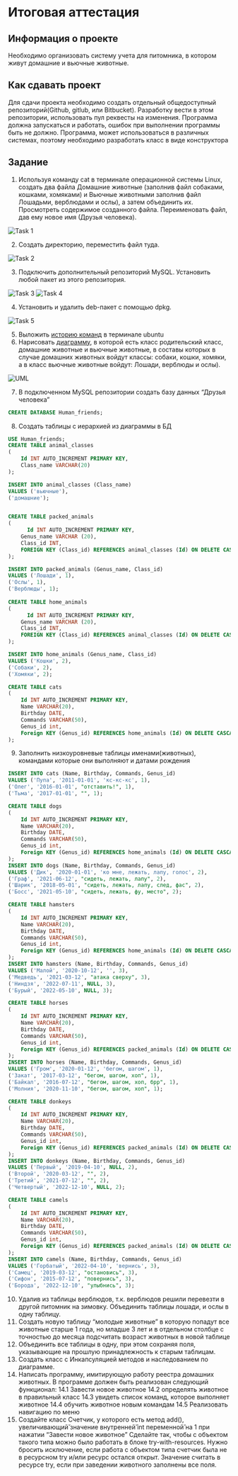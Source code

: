 # Итоговая аттестация

## Информация о проекте
Необходимо организовать систему учета для питомника, в котором живут
домашние и вьючные животные.
## Как сдавать проект
Для сдачи проекта необходимо создать отдельный общедоступный
репозиторий(Github, gitlub, или Bitbucket). Разработку вести в этом
репозитории, использовать пул реквесты на изменения. Программа должна
запускаться и работать, ошибок при выполнении программы быть не должно.
Программа, может использоваться в различных системах, поэтому необходимо
разработать класс в виде конструктора
## Задание
1. Используя команду cat в терминале операционной системы Linux, создать
два файла Домашние животные (заполнив файл собаками, кошками,
хомяками) и Вьючные животными заполнив файл Лошадьми, верблюдами и
ослы), а затем объединить их. Просмотреть содержимое созданного файла.
Переименовать файл, дав ему новое имя (Друзья человека).

![Task 1](https://user-images.githubusercontent.com/99810114/221401192-b1a5c5aa-d2e2-4531-8341-3b951ee9a5be.jpg)

2. Создать директорию, переместить файл туда.

![Task 2](https://user-images.githubusercontent.com/99810114/221401198-5f035f3b-dabb-425a-ae4a-b273822b26bc.jpg)

3. Подключить дополнительный репозиторий MySQL. Установить любой пакет
из этого репозитория.

![Task 3](https://user-images.githubusercontent.com/99810114/221401204-319e6e99-7b30-4da1-a0ca-db5d821146c8.jpg)
![Task 4](https://user-images.githubusercontent.com/99810114/221401211-7563ea97-23dc-4f39-807a-fc6e4a68b598.jpg)

4. Установить и удалить deb-пакет с помощью dpkg.

![Task 5](https://user-images.githubusercontent.com/99810114/221401222-7d436e91-2fdd-4389-8a95-c6ebc7e26300.jpg)

5. Выложить [историю команд](https://github.com/ILYA-NASA/Kennel_account_system/blob/main/HistoryCommandsUbuntuTerminal.md) в терминале ubuntu
6. Нарисовать [диаграмму](https://github.com/ILYA-NASA/Kennel_account_system/blob/main/UML.drawio), в которой есть класс родительский класс, домашние
животные и вьючные животные, в составы которых в случае домашних
животных войдут классы: собаки, кошки, хомяки, а в класс вьючные животные
войдут: Лошади, верблюды и ослы).

![UML](https://user-images.githubusercontent.com/99810114/221403005-bfe39717-2d41-431d-bc03-f78a1aeb76df.jpg)

7. В подключенном MySQL репозитории создать базу данных “Друзья
человека”
```sql
CREATE DATABASE Human_friends;
```

8. Создать таблицы с иерархией из диаграммы в БД
```sql
USE Human_friends;
CREATE TABLE animal_classes
(
	Id INT AUTO_INCREMENT PRIMARY KEY, 
	Class_name VARCHAR(20)
);

INSERT INTO animal_classes (Class_name)
VALUES ('вьючные'),
('домашние');  


CREATE TABLE packed_animals
(
	  Id INT AUTO_INCREMENT PRIMARY KEY,
    Genus_name VARCHAR (20),
    Class_id INT,
    FOREIGN KEY (Class_id) REFERENCES animal_classes (Id) ON DELETE CASCADE ON UPDATE CASCADE
);

INSERT INTO packed_animals (Genus_name, Class_id)
VALUES ('Лошади', 1),
('Ослы', 1),  
('Верблюды', 1); 
    
CREATE TABLE home_animals
(
	  Id INT AUTO_INCREMENT PRIMARY KEY,
    Genus_name VARCHAR (20),
    Class_id INT,
    FOREIGN KEY (Class_id) REFERENCES animal_classes (Id) ON DELETE CASCADE ON UPDATE CASCADE
);

INSERT INTO home_animals (Genus_name, Class_id)
VALUES ('Кошки', 2),
('Собаки', 2),  
('Хомяки', 2); 

CREATE TABLE cats 
(       
    Id INT AUTO_INCREMENT PRIMARY KEY, 
    Name VARCHAR(20), 
    Birthday DATE,
    Commands VARCHAR(50),
    Genus_id int,
    Foreign KEY (Genus_id) REFERENCES home_animals (Id) ON DELETE CASCADE ON UPDATE CASCADE
);
```
9. Заполнить низкоуровневые таблицы именами(животных), командами
которые они выполняют и датами рождения
```sql
INSERT INTO cats (Name, Birthday, Commands, Genus_id)
VALUES ('Пупа', '2011-01-01', 'кс-кс-кс', 1),
('Олег', '2016-01-01', "отставить!", 1),  
('Тьма', '2017-01-01', "", 1); 

CREATE TABLE dogs 
(       
    Id INT AUTO_INCREMENT PRIMARY KEY, 
    Name VARCHAR(20), 
    Birthday DATE,
    Commands VARCHAR(50),
    Genus_id int,
    Foreign KEY (Genus_id) REFERENCES home_animals (Id) ON DELETE CASCADE ON UPDATE CASCADE
);
INSERT INTO dogs (Name, Birthday, Commands, Genus_id)
VALUES ('Дик', '2020-01-01', 'ко мне, лежать, лапу, голос', 2),
('Граф', '2021-06-12', "сидеть, лежать, лапу", 2),  
('Шарик', '2018-05-01', "сидеть, лежать, лапу, след, фас", 2), 
('Босс', '2021-05-10', "сидеть, лежать, фу, место", 2);

CREATE TABLE hamsters 
(       
    Id INT AUTO_INCREMENT PRIMARY KEY, 
    Name VARCHAR(20), 
    Birthday DATE,
    Commands VARCHAR(50),
    Genus_id int,
    Foreign KEY (Genus_id) REFERENCES home_animals (Id) ON DELETE CASCADE ON UPDATE CASCADE
);
INSERT INTO hamsters (Name, Birthday, Commands, Genus_id)
VALUES ('Малой', '2020-10-12', '', 3),
('Медведь', '2021-03-12', "атака сверху", 3),  
('Ниндзя', '2022-07-11', NULL, 3), 
('Бурый', '2022-05-10', NULL, 3);

CREATE TABLE horses 
(       
    Id INT AUTO_INCREMENT PRIMARY KEY, 
    Name VARCHAR(20), 
    Birthday DATE,
    Commands VARCHAR(50),
    Genus_id int,
    Foreign KEY (Genus_id) REFERENCES packed_animals (Id) ON DELETE CASCADE ON UPDATE CASCADE
);
INSERT INTO horses (Name, Birthday, Commands, Genus_id)
VALUES ('Гром', '2020-01-12', 'бегом, шагом', 1),
('Закат', '2017-03-12', "бегом, шагом, хоп", 1),  
('Байкал', '2016-07-12', "бегом, шагом, хоп, брр", 1), 
('Молния', '2020-11-10', "бегом, шагом, хоп", 1);

CREATE TABLE donkeys 
(       
    Id INT AUTO_INCREMENT PRIMARY KEY, 
    Name VARCHAR(20), 
    Birthday DATE,
    Commands VARCHAR(50),
    Genus_id int,
    Foreign KEY (Genus_id) REFERENCES packed_animals (Id) ON DELETE CASCADE ON UPDATE CASCADE
);
INSERT INTO donkeys (Name, Birthday, Commands, Genus_id)
VALUES ('Первый', '2019-04-10', NULL, 2),
('Второй', '2020-03-12', "", 2),  
('Третий', '2021-07-12', "", 2), 
('Четвертый', '2022-12-10', NULL, 2);

CREATE TABLE camels 
(       
    Id INT AUTO_INCREMENT PRIMARY KEY, 
    Name VARCHAR(20), 
    Birthday DATE,
    Commands VARCHAR(50),
    Genus_id int,
    Foreign KEY (Genus_id) REFERENCES packed_animals (Id) ON DELETE CASCADE ON UPDATE CASCADE
);
INSERT INTO camels (Name, Birthday, Commands, Genus_id)
VALUES ('Горбатый', '2022-04-10', 'вернись', 3),
('Самец', '2019-03-12', "остановись", 3),  
('Сифон', '2015-07-12', "повернись", 3), 
('Борода', '2022-12-10', "улыбнись", 3);
```

10. Удалив из таблицы верблюдов, т.к. верблюдов решили перевезти в другой
питомник на зимовку. Объединить таблицы лошади, и ослы в одну таблицу.
11. Создать новую таблицу “молодые животные” в которую попадут все
животные старше 1 года, но младше 3 лет и в отдельном столбце с точностью
до месяца подсчитать возраст животных в новой таблице
12. Объединить все таблицы в одну, при этом сохраняя поля, указывающие на
прошлую принадлежность к старым таблицам.
13. Создать класс с Инкапсуляцией методов и наследованием по диаграмме.
14. Написать программу, имитирующую работу реестра домашних животных.
В программе должен быть реализован следующий функционал:
14.1 Завести новое животное
14.2 определять животное в правильный класс
14.3 увидеть список команд, которое выполняет животное
14.4 обучить животное новым командам
14.5 Реализовать навигацию по меню
15. Создайте класс Счетчик, у которого есть метод add(), увеличивающий̆
значение внутренней̆ int переменной̆ на 1 при нажатии “Завести новое
животное” Сделайте так, чтобы с объектом такого типа можно было работать в
блоке try-with-resources. Нужно бросить исключение, если работа с объектом
типа счетчик была не в ресурсном try и/или ресурс остался открыт. Значение
считать в ресурсе try, если при заведении животного заполнены все поля.
